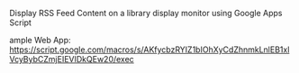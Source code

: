 Display RSS Feed Content on a library display monitor using Google Apps Script

ample Web App: https://script.google.com/macros/s/AKfycbzRYIZ1bIOhXyCdZhnmkLnlEB1xlVcyBybCZmjEIEVIDkQEw20/exec

